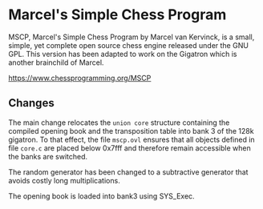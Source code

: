 
# Marcel's Simple Chess Program

MSCP, Marcel's Simple Chess Program by Marcel van Kervinck, is a
small, simple, yet complete open source chess engine released under
the GNU GPL. This version has been adapted to work on the Gigatron
which is another brainchild of Marcel.

https://www.chessprogramming.org/MSCP


## Changes

The main change relocates the `union core` structure containing
the compiled opening book and the transposition table into bank 3
of the 128k gigatron. To that effect, the file `mscp.ovl` ensures
that all objects defined in file `core.c` are placed below 0x7fff
and therefore remain accessible when the banks are switched.

The random generator has been changed to a subtractive generator
that avoids costly long multiplications.

The opening book is loaded into bank3 using SYS_Exec.

